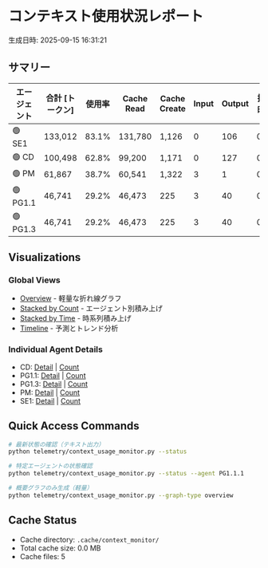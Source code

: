 # コンテキスト使用状況レポート

生成日時: 2025-09-15 16:31:21

## サマリー

| エージェント | 合計 [トークン] | 使用率 | Cache Read | Cache Create | Input | Output | 推定時間 |
|-------------|----------------|--------|------------|--------------|-------|--------|----------|
| 🟢 SE1 | 133,012 | 83.1% | 131,780 | 1,126 | 0 | 106 | 0.1h |
| 🟢 CD | 100,498 | 62.8% | 99,200 | 1,171 | 0 | 127 | 0.3h |
| 🟢 PM | 61,867 | 38.7% | 60,541 | 1,322 | 3 | 1 | 0.1h |
| 🟢 PG1.1 | 46,741 | 29.2% | 46,473 | 225 | 3 | 40 | 0.3h |
| 🟢 PG1.3 | 46,741 | 29.2% | 46,473 | 225 | 3 | 40 | 0.3h |

## Visualizations

### Global Views
- [Overview](context_usage_overview.png) - 軽量な折れ線グラフ
- [Stacked by Count](context_usage_stacked_count.png) - エージェント別積み上げ
- [Stacked by Time](context_usage_stacked_time.png) - 時系列積み上げ
- [Timeline](context_usage_timeline.png) - 予測とトレンド分析

### Individual Agent Details
- CD: [Detail](context_usage_CD_detail.png) | [Count](context_usage_CD_count.png)
- PG1.1: [Detail](context_usage_PG1.1_detail.png) | [Count](context_usage_PG1.1_count.png)
- PG1.3: [Detail](context_usage_PG1.3_detail.png) | [Count](context_usage_PG1.3_count.png)
- PM: [Detail](context_usage_PM_detail.png) | [Count](context_usage_PM_count.png)
- SE1: [Detail](context_usage_SE1_detail.png) | [Count](context_usage_SE1_count.png)

## Quick Access Commands

```bash
# 最新状態の確認（テキスト出力）
python telemetry/context_usage_monitor.py --status

# 特定エージェントの状態確認
python telemetry/context_usage_monitor.py --status --agent PG1.1.1

# 概要グラフのみ生成（軽量）
python telemetry/context_usage_monitor.py --graph-type overview
```

## Cache Status

- Cache directory: `.cache/context_monitor/`
- Total cache size: 0.0 MB
- Cache files: 5
